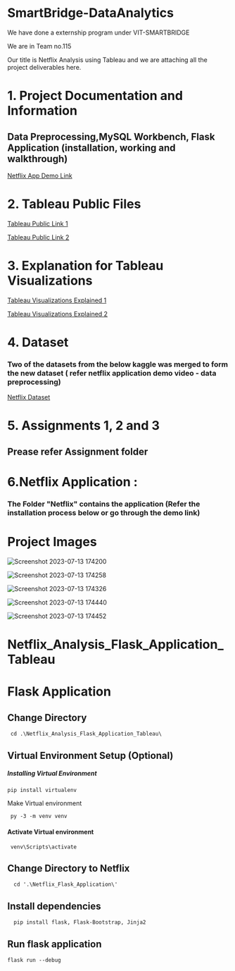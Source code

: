 # SmartBridge-DataAnalytics

We have done a externship program under VIT-SMARTBRIDGE

We are in Team no.115 

Our title is Netflix Analysis using Tableau and we are attaching all the project deliverables here.

# 1. Project Documentation and Information
<h2>Data Preprocessing,MySQL Workbench, Flask Application (installation, working and walkthrough)</h2>
<a href="https://drive.google.com/drive/folders/1VR4w85BYwI71Zb97d3YYy20wxOe-dLwG?usp=sharing" target="_blank">Netflix App Demo Link</a>


# 2. Tableau Public Files
<a href="https://public.tableau.com/app/profile/harikrishnan.r7355" target="_blank">Tableau Public Link 1</a>

<a href="https://public.tableau.com/app/profile/benoy.joseph" target="_blank">Tableau Public Link 2</a>

# 3. Explanation for Tableau Visualizations

<a href="https://drive.google.com/drive/folders/10Qbe1k94ST4mEU1erdZ8UoFR-_PzrVHO?usp=sharing" target="_blank">Tableau Visualizations Explained 1</a>

<a href="https://drive.google.com/drive/folders/1o2BldfG_byQT7VXSlt4afSPBqL7d9tMg" target="_blank">Tableau Visualizations Explained 2</a>

# 4. Dataset

<h3>Two of the datasets from the below kaggle was merged to form the new dataset ( refer netflix application demo video - data preprocessing) </h3>
<a href="https://www.kaggle.com/datasets/thedevastator/the-ultimate-netflix-tv-shows-and-movies-datasetg" target="_blank">Netflix Dataset</a>

# 5. Assignments 1, 2 and 3
 <h2>Prease refer Assignment folder</h2>

# 6.Netflix Application : 
<h3>The Folder "Netflix" contains the application (Refer the installation process below or go through the demo link) </h3>

# Project Images
![Screenshot 2023-07-13 174200](https://github.com/Harikrish-rrk/Netflix_Analysis_Flask_Application_Tableau/assets/110128554/ca062760-7ef6-4eb6-a39c-a938c5d9c012)


![Screenshot 2023-07-13 174258](https://github.com/Harikrish-rrk/Netflix_Analysis_Flask_Application_Tableau/assets/110128554/b9ad47a8-dbf9-4cb3-86b5-49b121b93d2f)

![Screenshot 2023-07-13 174326](https://github.com/Harikrish-rrk/Netflix_Analysis_Flask_Application_Tableau/assets/110128554/efd3b2e3-9322-4f1c-a7ec-541dc7e3ab65)

![Screenshot 2023-07-13 174440](https://github.com/Harikrish-rrk/Netflix_Analysis_Flask_Application_Tableau/assets/110128554/f111fc80-16e9-4b9d-87c3-d4021b319819)

![Screenshot 2023-07-13 174452](https://github.com/Harikrish-rrk/Netflix_Analysis_Flask_Application_Tableau/assets/110128554/3383ad80-1b0e-43e6-8921-6c2abfae23ee)

# Netflix_Analysis_Flask_Application_Tableau

# Flask Application 

## Change Directory
```
 cd .\Netflix_Analysis_Flask_Application_Tableau\
```
## Virtual Environment Setup (Optional)
##### Installing Virtual Environment
```
pip install virtualenv
```
Make Virtual environment
```
 py -3 -m venv venv
```
#### Activate Virtual environment
```
 venv\Scripts\activate
```
## Change Directory to Netflix
```
  cd '.\Netflix_Flask_Application\'    
```
## Install dependencies
```
  pip install flask, Flask-Bootstrap, Jinja2 
```
## Run flask application 
```
flask run --debug
```
